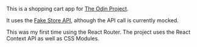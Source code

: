 This is a shopping cart app for [The Odin Project](https://www.theodinproject.com/lessons/node-path-react-new-shopping-cart).

It uses the [Fake Store API](https://fakestoreapi.com/), although the API call is currently mocked.

This was my first time using the React Router. The project uses the React Context API as well as CSS Modules.
